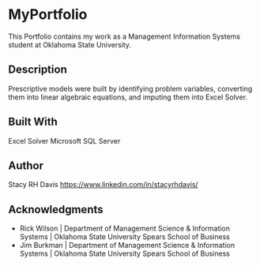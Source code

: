 # MyPortfolio
This Portfolio contains my work as a Management Information Systems student at Oklahoma State University. 

## Description
Prescriptive models were built by identifying problem variables, converting them into linear algebraic equations, and imputing them into Excel Solver.

## Built With
Excel Solver
Microsoft SQL Server

## Author

Stacy RH Davis
https://www.linkedin.com/in/stacyrhdavis/

## Acknowledgments

* Rick Wilson | Department of Management Science & Information Systems | Oklahoma State University Spears School of Business
* Jim Burkman | Department of Management Science & Information Systems | Oklahoma State University Spears School of Business
